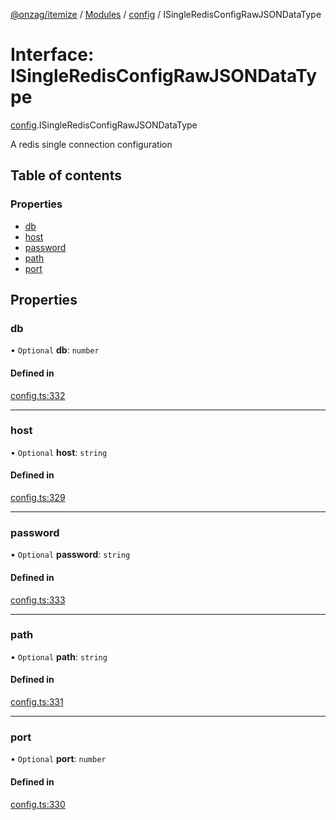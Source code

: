 [@onzag/itemize](../README.md) / [Modules](../modules.md) / [config](../modules/config.md) / ISingleRedisConfigRawJSONDataType

# Interface: ISingleRedisConfigRawJSONDataType

[config](../modules/config.md).ISingleRedisConfigRawJSONDataType

A redis single connection configuration

## Table of contents

### Properties

- [db](config.ISingleRedisConfigRawJSONDataType.md#db)
- [host](config.ISingleRedisConfigRawJSONDataType.md#host)
- [password](config.ISingleRedisConfigRawJSONDataType.md#password)
- [path](config.ISingleRedisConfigRawJSONDataType.md#path)
- [port](config.ISingleRedisConfigRawJSONDataType.md#port)

## Properties

### db

• `Optional` **db**: `number`

#### Defined in

[config.ts:332](https://github.com/onzag/itemize/blob/a24376ed/config.ts#L332)

___

### host

• `Optional` **host**: `string`

#### Defined in

[config.ts:329](https://github.com/onzag/itemize/blob/a24376ed/config.ts#L329)

___

### password

• `Optional` **password**: `string`

#### Defined in

[config.ts:333](https://github.com/onzag/itemize/blob/a24376ed/config.ts#L333)

___

### path

• `Optional` **path**: `string`

#### Defined in

[config.ts:331](https://github.com/onzag/itemize/blob/a24376ed/config.ts#L331)

___

### port

• `Optional` **port**: `number`

#### Defined in

[config.ts:330](https://github.com/onzag/itemize/blob/a24376ed/config.ts#L330)
